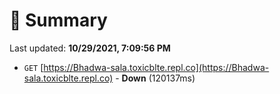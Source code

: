 # 📖 Summary
Last updated: **10/29/2021, 7:09:56 PM**

- `GET` [https://Bhadwa-sala.toxicblte.repl.co](https://Bhadwa-sala.toxicblte.repl.co) - **Down** (120137ms)
